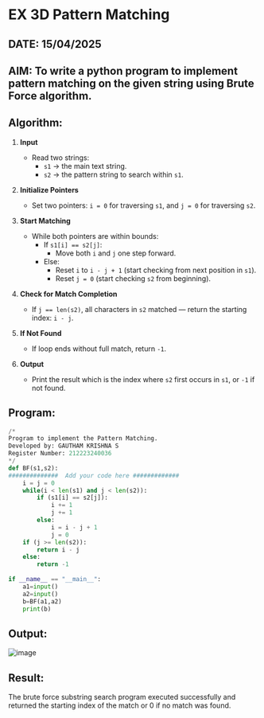 # EX 3D Pattern Matching
## DATE: 15/04/2025
## AIM: To write a python program to implement pattern matching on the given string using Brute Force algorithm.



## Algorithm:

1. **Input**
   - Read two strings:
     - `s1` → the main text string.
     - `s2` → the pattern string to search within `s1`.

2. **Initialize Pointers**
   - Set two pointers: `i = 0` for traversing `s1`, and `j = 0` for traversing `s2`.

3. **Start Matching**
   - While both pointers are within bounds:
     - If `s1[i] == s2[j]`:
       - Move both `i` and `j` one step forward.
     - Else:
       - Reset `i` to `i - j + 1` (start checking from next position in `s1`).
       - Reset `j = 0` (start checking `s2` from beginning).

4. **Check for Match Completion**
   - If `j == len(s2)`, all characters in `s2` matched — return the starting index: `i - j`.

5. **If Not Found**
   - If loop ends without full match, return `-1`.

6. **Output**
   - Print the result which is the index where `s2` first occurs in `s1`, or `-1` if not found.
 

## Program:
```python
/*
Program to implement the Pattern Matching.
Developed by: GAUTHAM KRISHNA S
Register Number: 212223240036
*/
def BF(s1,s2):
##############  Add your code here #############
    i = j = 0
    while(i < len(s1) and j < len(s2)):
        if (s1[i] == s2[j]):
            i += 1
            j += 1
        else:
            i = i - j + 1
            j = 0
    if (j >= len(s2)):
        return i - j
    else:
        return -1
        
if __name__ == "__main__":
    a1=input() 
    a2=input() 
    b=BF(a1,a2)
    print(b)

```

## Output:
![image](https://github.com/user-attachments/assets/d8ef0390-4b89-4b41-b51a-ecae00c14e4f)



## Result:
The brute force substring search program executed successfully and returned the starting index of the match or 0 if no match was found.
